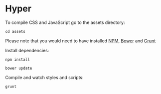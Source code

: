 # Hyper

To compile CSS and JavaScript go to the assets directory:

`cd assets`

Please note that you would need to have installed [NPM](https://npmjs.com), [Bower](https://bower.io) and [Grunt](https://gruntjs.com)

Install dependencies:

`npm install`

`bower update`

Compile and watch styles and scripts:

`grunt`
